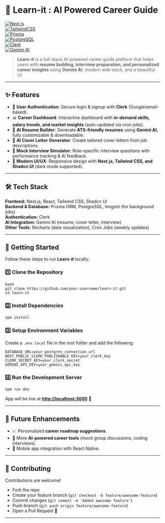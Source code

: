 # 🚀 Learn-it : AI Powered Career Guide  

[![Next.js](https://img.shields.io/badge/Next.js-15-black?style=flat&logo=next.js)](https://nextjs.org/)  
[![TailwindCSS](https://img.shields.io/badge/TailwindCSS-3.4-blue?style=flat&logo=tailwind-css)](https://tailwindcss.com/)  
[![Prisma](https://img.shields.io/badge/Prisma-ORM-2D3748?style=flat&logo=prisma)](https://www.prisma.io/)  
[![PostgreSQL](https://img.shields.io/badge/PostgreSQL-16-336791?style=flat&logo=postgresql)](https://www.postgresql.org/)  
[![Clerk](https://img.shields.io/badge/Auth-Clerk-orange?style=flat&logo=clerk)](https://clerk.com/)  
[![Gemini AI](https://img.shields.io/badge/AI-Gemini-green?style=flat&logo=google)](https://ai.google/)  

> **Learn-it** is a full-stack AI-powered career guide platform that helps users with **resume building, interview preparation, and personalized career insights** using **Gemini AI**, modern web stack, and a beautiful UI.  

---

## ✨ Features  

- 🔐 **User Authentication**: Secure login & signup with **Clerk** (Google/email-based).  
- 📊 **Career Dashboard**: Interactive dashboard with **in-demand skills, salary trends, and market insights** (auto-updated via cron jobs).  
- 📝 **AI Resume Builder**: Generate **ATS-friendly resumes** using **Gemini AI**, fully customizable & downloadable.  
- 💼 **AI Cover Letter Generator**: Create tailored cover letters from job descriptions.  
- 🎤 **Mock Interview Simulator**: Role-specific interview questions with performance tracking & AI feedback.  
- 🌙 **Modern UI/UX**: Responsive design with **Next.js, Tailwind CSS, and Shadcn UI** (dark mode supported).  

---

## 🛠️ Tech Stack  

**Frontend:** Next.js, React, Tailwind CSS, Shadcn UI  
**Backend & Database:** Prisma ORM, PostgreSQL, Inngest (for background jobs)  
**Authentication:** Clerk  
**AI Integration:** Gemini AI (resume, cover letter, interview)  
**Other Tools:** Recharts (data visualization), Cron Jobs (weekly updates)  

---

## 🚀 Getting Started  

Follow these steps to run **Learn-it** locally:  

### 1️⃣ Clone the Repository  
```
bash
git clone https://github.com/your-username/learn-it.git
cd learn-it
```

### 2️⃣ Install Dependencies

```bash
npm install
```

### 3️⃣ Setup Environment Variables

Create a `.env.local` file in the root folder and add the following:

```env
DATABASE_URL=your_postgres_connection_url
NEXT_PUBLIC_CLERK_PUBLISHABLE_KEY=your_clerk_key
CLERK_SECRET_KEY=your_clerk_secret
GEMINI_API_KEY=your_gemini_api_key
```

### 4️⃣ Run the Development Server

```bash
npm run dev
```

App will be live at **[http://localhost:3000](http://localhost:3000)** 🎉

---

## 🌟 Future Enhancements

* 📈 Personalized **career roadmap suggestions**.
* 🤖 More **AI-powered career tools** (mock group discussions, coding interviews).
* 📱 Mobile app integration with React Native.

---

## 🤝 Contributing

Contributions are welcome!

* Fork the repo
* Create your feature branch (`git checkout -b feature/awesome-feature`)
* Commit changes (`git commit -m 'Added awesome feature'`)
* Push branch (`git push origin feature/awesome-feature`)
* Open a Pull Request 🚀

---



